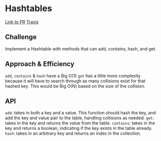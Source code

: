 # Hashtables

[Link to PR](https://github.com/morgan-401-advanced-javascript/data-structures-and-algorithms/pull/19)
[Travis](https://travis-ci.com/morgan-401-advanced-javascript/data-structures-and-algorithms/builds/146334549)

## Challenge

Implement a Hashtable with methods that can add, contains, hash, and get. 

## Approach & Efficiency
`add`, `contains` & `hash` have a Big O(1) 
`get` has a little more complexity because it will have to search through as many collisions exist for that hashed key. This would be Big O(N) based on the size of the collision.

## API

`add`: takes in both a key and a value. This function should hash the key, and add the key and value pair to the table, handling collisions as needed.
`get`: takes in the key and returns the value from the table.
`contains`: takes in the key and returns a boolean, indicating if the key exists in the table already.
`hash`: takes in an arbitrary key and returns an index in the collection.